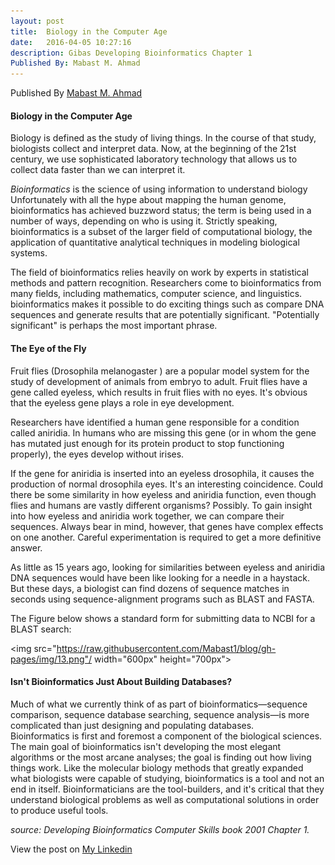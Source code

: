 ```yaml
---
layout: post
title:  Biology in the Computer Age
date:   2016-04-05 10:27:16
description: Gibas Developing Bioinformatics Chapter 1 
Published By: Mabast M. Ahmad 
---
```


Published By [Mabast M. Ahmad](https://www.linkedin.com/in/mabast)

#### Biology in the Computer Age 
Biology is defined as the study of living things. In the course of that study, biologists collect and interpret data. Now, at the beginning of the 21st century, we use sophisticated laboratory technology that allows us to collect data faster than we can interpret it.

*Bioinformatics* is the science of using information to understand biology Unfortunately with all the hype about mapping the human genome, bioinformatics has achieved buzzword status; the term is being used in a number of ways, depending on who is using it. Strictly speaking, bioinformatics is a subset of the larger field of computational biology, the application of quantitative analytical techniques in modeling biological systems.

The field of bioinformatics relies heavily on work by experts in statistical methods and pattern recognition. Researchers come to bioinformatics from many fields, including mathematics, computer science, and linguistics.   
bioinformatics makes it possible to do exciting things such as compare DNA sequences and generate results that are potentially significant. "Potentially significant" is perhaps the most important phrase.

#### The Eye of the Fly 
Fruit flies (Drosophila melanogaster ) are a popular model system for the study of development of animals from embryo to adult. Fruit flies have a gene called eyeless, which results in fruit flies with no eyes. It's obvious that the eyeless gene plays a role in eye development.

Researchers have identified a human gene responsible for a condition called aniridia. In humans who are missing this gene (or in whom the gene has mutated just enough for its protein product to stop functioning properly), the eyes develop without irises.


If the gene for aniridia is inserted into an eyeless drosophila, it causes the production of normal drosophila eyes. It's an interesting coincidence. Could there be some similarity in how eyeless and aniridia function, even though flies and humans are vastly different organisms? Possibly. To gain insight into how eyeless and aniridia work together, we can compare their sequences. Always bear in mind, however, that genes have complex effects on one another. Careful experimentation is required to get a more definitive answer.

As little as 15 years ago, looking for similarities between eyeless and aniridia DNA sequences would have been like looking for a needle in a haystack.
But these days, a biologist can find dozens of sequence matches in seconds using sequence-alignment programs such as BLAST and FASTA. 

The Figure below shows a standard form for submitting data to NCBI for a BLAST search:

<img src="https://raw.githubusercontent.com/Mabast1/blog/gh-pages/img/13.png"/ width="600px" height="700px">

####  Isn't Bioinformatics Just About Building Databases?
Much of what we currently think of as part of bioinformatics—sequence comparison, sequence database searching, sequence analysis—is more complicated than just designing and populating databases.   
Bioinformatics is first and foremost a component of the biological sciences. The main goal of bioinformatics isn't developing the most elegant algorithms or the most arcane analyses; the goal is finding out how living things work. Like the molecular biology methods that greatly expanded what biologists were capable of studying, bioinformatics is a tool and not an end in itself. Bioinformaticians are the tool-builders, and it's critical that they understand biological problems as well as computational solutions in order to produce useful tools.


*source: Developing Bioinformatics Computer Skills book 2001 Chapter 1.*

View the post on [My Linkedin](https://www.linkedin.com/pulse/biology-computer-age-mabast-ahmad?trk=prof-post)
 
